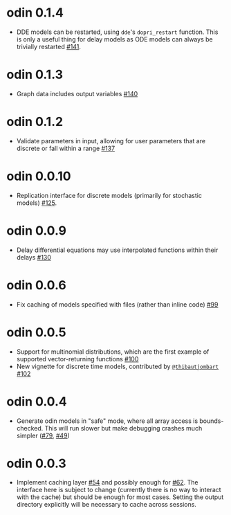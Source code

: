 # odin 0.1.4

* DDE models can be restarted, using `dde`'s `dopri_restart` function.  This is only a useful thing for delay models as ODE models can always be trivially restarted [#141](https://github.com/mrc-ide/odin/issues/141).

# odin 0.1.3

* Graph data includes output variables [#140](https://github.com/mrc-ide/odin/issues/140)

# odin 0.1.2

* Validate parameters in input, allowing for user parameters that are discrete or fall within a range [#137](https://github.com/mrc-ide/odin/issues/137)

# odin 0.0.10

* Replication interface for discrete models (primarily for stochastic models) [#125](https://github.com/mrc-ide/odin/issues/125).

# odin 0.0.9

* Delay differential equations may use interpolated functions within their delays [#130](https://github.com/mrc-ide/odin/issues/130)

# odin 0.0.6

* Fix caching of models specified with files (rather than inline code) [#99](https://github.com/mrc-ide/odin/issues/99)

# odin 0.0.5

* Support for multinomial distributions, which are the first example of supported vector-returning functions [#100](https://github.com/mrc-ide/odin/issues/100)
* New vignette for discrete time models, contributed by [`@thibautjombart`](https://github.com/thibautjombart) [#102](https://github.com/mrc-ide/odin/pull/102)

# odin 0.0.4

* Generate odin models in "safe" mode, where all array access is bounds-checked.  This will run slower but make debugging crashes much simpler ([#79](https://github.com/mrc-ide/odin/issues/79), [#49](https://github.com/mrc-ide/odin/issues/49))

# odin 0.0.3

* Implement caching layer [#54](https://github.com/mrc-ide/odin/issues/54) and possibly enough for [#62](https://github.com/mrc-ide/odin/issues/62).  The interface here is subject to change (currently there is no way to interact with the cache) but should be enough for most cases.  Setting the output directory explicitly will be necessary to cache across sessions.
